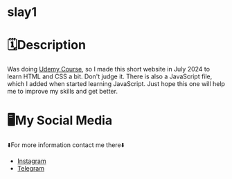 # slay1
# 🗓️Description
Was doing [Udemy Course](https://www.udemy.com/course/design-and-develop-a-killer-website-with-html5-and-css3), so I made this short website in July 2024 to learn HTML and CSS a bit. Don't judge it. There is also a JavaScript file, which I added when started learning JavaScript. Just hope this one will help me to improve my skills and get better.
# 🖥️My Social Media
⬇️For more information contact me there⬇️ 
+ [Instagram](instagram.com/kytsi)
+ [Telegram](t.me/kuannts)
